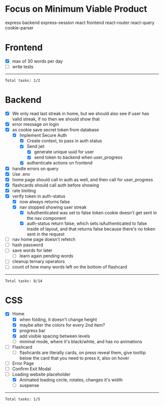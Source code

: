 # Focus on Minimum Viable Product
express backend
express-session
react frontend
react-router
react-query
cookie-parser

# Frontend
- [x] max of 30 words per day
- [ ] write tests
---
`Total tasks: 1/2`

# Backend
- [x] We only read last streak in home, but we should also see
    if user has valid streak, if no then we should show that
- [x] error message on login
- [x] as cookie save secret token from database
    - [x] Implement Secure Auth
        - [x] Create context, to pass in auth status
        - [x] Send jwt
            - [x] generate unique uuid for user
            - [x] send token to backend when user_progress
        - [x] authenticate actions on frontend
- [x] handle errors on query
- [x] Use .env
- [x] home page should call in auth as well, and then call for user_progress
- [x] flashcards should call auth before showing
- [x] rate limiting
- [x] verify token in auth-status
    - [x] now always returns false
    - [x] nav stopped showing user streak
        - [x] isAuthenticated was set to false
        token cookie doesn't get sent
        in the nav component
        - [x] auth-status return false, which sets isAuthenticated to false
        inside of layout, and that returns false because there's no token
        sent in the request
- [ ] nav home page doesn't refetch
- [ ] hash password
- [ ] save words for later
    - [ ] learn again pending words
- [ ] cleanup ternary operators
- [ ] count of how many words left on the bottom of flashcard
---
`Total tasks: 8/14`

# CSS
- [x] Home
    - [x] when folding, it doesn't change height
    - [x] maybe alter the colors for every 2nd item?
    - [x] progress bar
    - [x] add visible spacing between levels
    - [ ] minimal mode, where it's black/white, and has no animations
- [ ] Flashcard
    - [ ] flashcards are literally cards, on press reveal them, give tooltip below the card that you need to press it, also on hover
- [ ] Error Page
- [ ] Confirm Exit Modal
- [ ] Loading website placeholder
    - [x] Animated loading circle, rotates, changes it's width
    - [ ] suspense
---
`Total tasks: 1/5`
